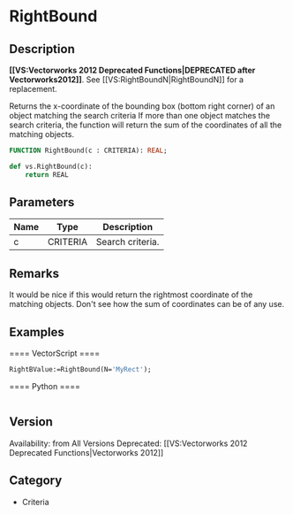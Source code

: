 # RightBound

## Description
<b>[[VS:Vectorworks 2012 Deprecated Functions|DEPRECATED after Vectorworks2012]]</b>. See [[VS:RightBoundN|RightBoundN]] for a replacement.

Returns the x-coordinate of the bounding box (bottom right corner) of an object matching the search criteria If more than one object matches the search criteria, the function will return the sum of the coordinates of all the matching objects.

```pascal
FUNCTION RightBound(c : CRITERIA): REAL;
```

```python
def vs.RightBound(c):
    return REAL
```

## Parameters
|Name|Type|Description|
|---|---|---|
|c|CRITERIA|Search criteria.|

## Remarks
It would be nice if this would return the rightmost coordinate of the matching objects. Don't see how the sum of coordinates can be of any use.

## Examples
==== VectorScript ====
```pascal
RightBValue:=RightBound(N='MyRect');
```
==== Python ====
```python

```

## Version
Availability: from All Versions
Deprecated: [[VS:Vectorworks 2012 Deprecated Functions|Vectorworks 2012]]

## Category
* Criteria

